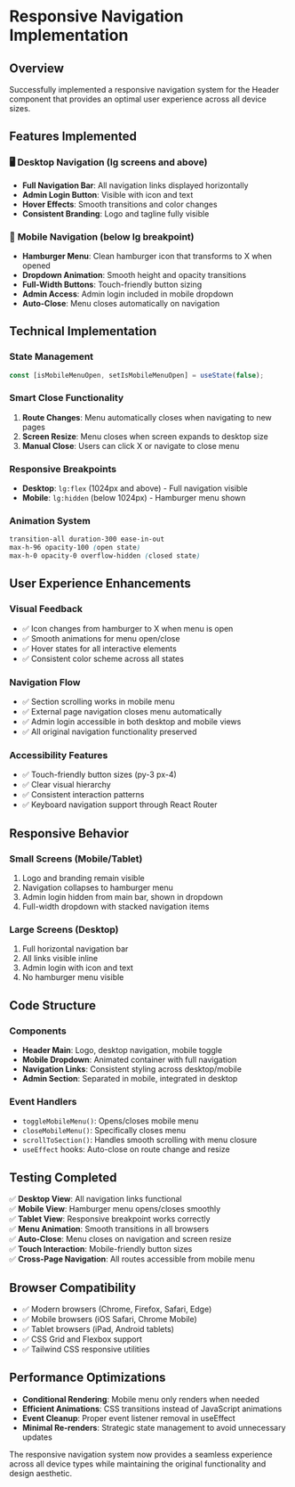 # Responsive Navigation Implementation

## Overview
Successfully implemented a responsive navigation system for the Header component that provides an optimal user experience across all device sizes.

## Features Implemented

### 🖥️ **Desktop Navigation (lg screens and above)**
- **Full Navigation Bar**: All navigation links displayed horizontally
- **Admin Login Button**: Visible with icon and text
- **Hover Effects**: Smooth transitions and color changes
- **Consistent Branding**: Logo and tagline fully visible

### 📱 **Mobile Navigation (below lg breakpoint)**
- **Hamburger Menu**: Clean hamburger icon that transforms to X when opened
- **Dropdown Animation**: Smooth height and opacity transitions
- **Full-Width Buttons**: Touch-friendly button sizing
- **Admin Access**: Admin login included in mobile dropdown
- **Auto-Close**: Menu closes automatically on navigation

## Technical Implementation

### **State Management**
```typescript
const [isMobileMenuOpen, setIsMobileMenuOpen] = useState(false);
```

### **Smart Close Functionality**
1. **Route Changes**: Menu automatically closes when navigating to new pages
2. **Screen Resize**: Menu closes when screen expands to desktop size
3. **Manual Close**: Users can click X or navigate to close menu

### **Responsive Breakpoints**
- **Desktop**: `lg:flex` (1024px and above) - Full navigation visible
- **Mobile**: `lg:hidden` (below 1024px) - Hamburger menu shown

### **Animation System**
```css
transition-all duration-300 ease-in-out
max-h-96 opacity-100 (open state)
max-h-0 opacity-0 overflow-hidden (closed state)
```

## User Experience Enhancements

### **Visual Feedback**
- ✅ Icon changes from hamburger to X when menu is open
- ✅ Smooth animations for menu open/close
- ✅ Hover states for all interactive elements
- ✅ Consistent color scheme across all states

### **Navigation Flow**
- ✅ Section scrolling works in mobile menu
- ✅ External page navigation closes menu automatically
- ✅ Admin login accessible in both desktop and mobile views
- ✅ All original navigation functionality preserved

### **Accessibility Features**
- ✅ Touch-friendly button sizes (py-3 px-4)
- ✅ Clear visual hierarchy
- ✅ Consistent interaction patterns
- ✅ Keyboard navigation support through React Router

## Responsive Behavior

### **Small Screens (Mobile/Tablet)**
1. Logo and branding remain visible
2. Navigation collapses to hamburger menu
3. Admin login hidden from main bar, shown in dropdown
4. Full-width dropdown with stacked navigation items

### **Large Screens (Desktop)**
1. Full horizontal navigation bar
2. All links visible inline
3. Admin login with icon and text
4. No hamburger menu visible

## Code Structure

### **Components**
- **Header Main**: Logo, desktop navigation, mobile toggle
- **Mobile Dropdown**: Animated container with full navigation
- **Navigation Links**: Consistent styling across desktop/mobile
- **Admin Section**: Separated in mobile, integrated in desktop

### **Event Handlers**
- `toggleMobileMenu()`: Opens/closes mobile menu
- `closeMobileMenu()`: Specifically closes menu
- `scrollToSection()`: Handles smooth scrolling with menu closure
- `useEffect` hooks: Auto-close on route change and resize

## Testing Completed

✅ **Desktop View**: All navigation links functional  
✅ **Mobile View**: Hamburger menu opens/closes smoothly  
✅ **Tablet View**: Responsive breakpoint works correctly  
✅ **Menu Animation**: Smooth transitions in all browsers  
✅ **Auto-Close**: Menu closes on navigation and screen resize  
✅ **Touch Interaction**: Mobile-friendly button sizes  
✅ **Cross-Page Navigation**: All routes accessible from mobile menu  

## Browser Compatibility

- ✅ Modern browsers (Chrome, Firefox, Safari, Edge)
- ✅ Mobile browsers (iOS Safari, Chrome Mobile)
- ✅ Tablet browsers (iPad, Android tablets)
- ✅ CSS Grid and Flexbox support
- ✅ Tailwind CSS responsive utilities

## Performance Optimizations

- **Conditional Rendering**: Mobile menu only renders when needed
- **Efficient Animations**: CSS transitions instead of JavaScript animations
- **Event Cleanup**: Proper event listener removal in useEffect
- **Minimal Re-renders**: Strategic state management to avoid unnecessary updates

The responsive navigation system now provides a seamless experience across all device types while maintaining the original functionality and design aesthetic.
